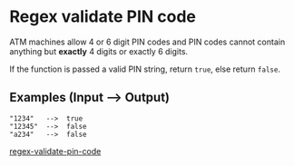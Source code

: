 # Regex validate PIN code

ATM machines allow 4 or 6 digit PIN codes and PIN codes cannot contain anything but **exactly** 4 digits or exactly 6 digits. 

If the function is passed a valid PIN string, return `true`, else return `false`.

## Examples (**Input --> Output)**
```
"1234"   -->  true
"12345"  -->  false
"a234"   -->  false
```



[regex-validate-pin-code](https://www.codewars.com/kata/55f8a9c06c018a0d6e000132)